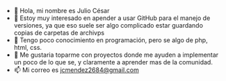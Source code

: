 - 👋 Hola, mi nombre es Julio César
- 👀 Estoy muy interesado en apender a usar GitHub para el manejo de versiones, ya que eso suele ser algo complicado estar guardando copias de carpetas de archivps
- 🌱 Tengo poco conocimiento en programación, pero se algo de php, html, css.
- 💞️ Me gustaria toparme con proyectos donde me ayuden a implementar un poco de lo que se, y claramente a aprender mas de la comunidad.
- 📫 Mi correo es jcmendez2684@gmail.com

<!---
jcmendez26/jcmendez26 is a ✨ special ✨ repository because its `README.md` (this file) appears on your GitHub profile.
You can click the Preview link to take a look at your changes.
--->
